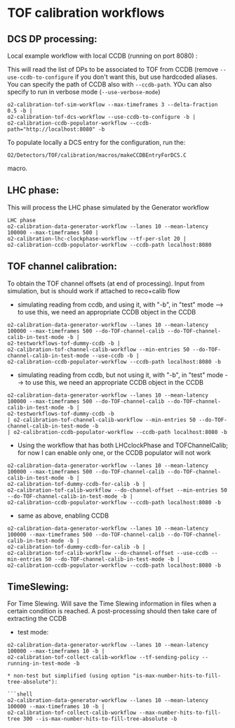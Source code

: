 <!-- doxy
\page refDetectorsTOFtestWorkflow testWorkflow
/doxy -->

# TOF calibration workflows

## DCS DP processing:

Local example workflow with local CCDB (running on port 8080) :

This will read the list of DPs to be associated to TOF from CCDB (remove
`--use-ccdb-to-configure` if you don't want this, but use hardcoded
aliases. You can specify the path of CCDB also with `--ccdb-path`.
YOu can also specify to run in verbose mode (`--use-verbose-mode`)

```shell
o2-calibration-tof-sim-workflow --max-timeframes 3 --delta-fraction 0.5 -b |
o2-calibration-tof-dcs-workflow --use-ccdb-to-configure -b |
o2-calibration-ccdb-populator-workflow --ccdb-path="http://localhost:8080" -b
```
To populate locally a DCS entry for the configuration, run the:

`O2/Detectors/TOF/calibration/macros/makeCCDBEntryForDCS.C`

macro.


## LHC phase:

This will process the LHC phase simulated by the Generator workflow

```shell
LHC phase
o2-calibration-data-generator-workflow --lanes 10 --mean-latency 100000 --max-timeframes 500 |
o2-calibration-lhc-clockphase-workflow --tf-per-slot 20 |
o2-calibration-ccdb-populator-workflow --ccdb-path localhost:8080
```

## TOF channel calibration:

To obtain the TOF channel offsets (at end of processing). Input from simulation, but is should work if attached to reco+calib flow

* simulating reading from ccdb, and using it, with "-b", in "test" mode --> to use this, we need an appropriate CCDB object in the CCDB

```shell
o2-calibration-data-generator-workflow --lanes 10 --mean-latency 100000 --max-timeframes 500 --do-TOF-channel-calib --do-TOF-channel-calib-in-test-mode -b |
o2-testworkflows-tof-dummy-ccdb -b |
o2-calibration-tof-channel-calib-workflow --min-entries 50 --do-TOF-channel-calib-in-test-mode --use-ccdb -b |
o2-calibration-ccdb-populator-workflow --ccdb-path localhost:8080 -b
```

* simulating reading from ccdb, but not using it, with "-b", in "test" mode --> to use this, we need an appropriate CCDB object in the CCDB

```
o2-calibration-data-generator-workflow --lanes 10 --mean-latency 100000 --max-timeframes 500 --do-TOF-channel-calib --do-TOF-channel-calib-in-test-mode -b |
o2-testworkflows-tof-dummy-ccdb -b
| o2-calibration-tof-channel-calib-workflow --min-entries 50 --do-TOF-channel-calib-in-test-mode -b
| o2-calibration-ccdb-populator-workflow --ccdb-path localhost:8080 -b
```

* Using the workflow that has both LHCclockPhase and TOFChannelCalib; for now I can enable only one, or the CCDB populator will not work

```shell
o2-calibration-data-generator-workflow --lanes 10 --mean-latency 100000 --max-timeframes 500 --do-TOF-channel-calib --do-TOF-channel-calib-in-test-mode -b |
o2-calibration-tof-dummy-ccdb-for-calib -b |
o2-calibration-tof-calib-workflow --do-channel-offset --min-entries 50 --do-TOF-channel-calib-in-test-mode -b |
o2-calibration-ccdb-populator-workflow --ccdb-path localhost:8080 -b
```
* same as above, enabling CCDB

```shell
o2-calibration-data-generator-workflow --lanes 10 --mean-latency 100000 --max-timeframes 500 --do-TOF-channel-calib --do-TOF-channel-calib-in-test-mode -b |
o2-calibration-tof-dummy-ccdb-for-calib -b |
o2-calibration-tof-calib-workflow --do-channel-offset --use-ccdb --min-entries 50 --do-TOF-channel-calib-in-test-mode -b |
o2-calibration-ccdb-populator-workflow --ccdb-path localhost:8080 -b
```

## TimeSlewing:

For Time Slewing. Will save the Time Slewing information in files when a certain condition is reached. A post-processing
should then take care of extracting the CCDB

* test mode:

``` shell
o2-calibration-data-generator-workflow --lanes 10 --mean-latency 100000 --max-timeframes 10 -b |
o2-calibration-tof-collect-calib-workflow --tf-sending-policy --running-in-test-mode -b

* non-test but simplified (using option "is-max-number-hits-to-fill-tree-absolute"):

```shell
o2-calibration-data-generator-workflow --lanes 10 --mean-latency 100000 --max-timeframes 10 -b |
o2-calibration-tof-collect-calib-workflow --max-number-hits-to-fill-tree 300 --is-max-number-hits-to-fill-tree-absolute -b
```
